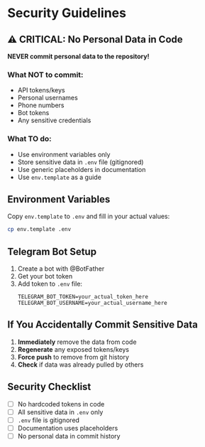 # Security Guidelines

## ⚠️ CRITICAL: No Personal Data in Code

**NEVER commit personal data to the repository!**

### What NOT to commit:
- API tokens/keys
- Personal usernames
- Phone numbers
- Bot tokens
- Any sensitive credentials

### What TO do:
- Use environment variables only
- Store sensitive data in `.env` file (gitignored)
- Use generic placeholders in documentation
- Use `env.template` as a guide

## Environment Variables

Copy `env.template` to `.env` and fill in your actual values:

```bash
cp env.template .env
```

## Telegram Bot Setup

1. Create a bot with @BotFather
2. Get your bot token
3. Add token to `.env` file:
   ```
   TELEGRAM_BOT_TOKEN=your_actual_token_here
   TELEGRAM_BOT_USERNAME=your_actual_username_here
   ```

## If You Accidentally Commit Sensitive Data

1. **Immediately** remove the data from code
2. **Regenerate** any exposed tokens/keys
3. **Force push** to remove from git history
4. **Check** if data was already pulled by others

## Security Checklist

- [ ] No hardcoded tokens in code
- [ ] All sensitive data in `.env` only
- [ ] `.env` file is gitignored
- [ ] Documentation uses placeholders
- [ ] No personal data in commit history
